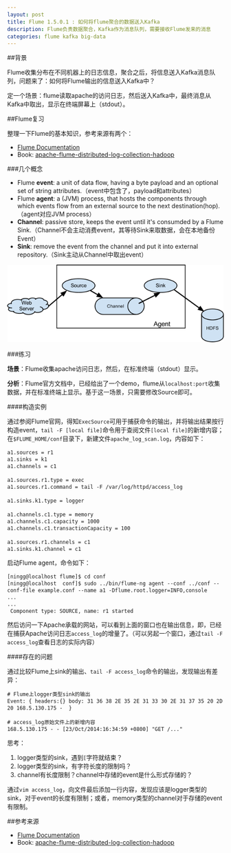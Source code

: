 ```yaml
---
layout: post
title: Flume 1.5.0.1 : 如何将flume聚合的数据送入Kafka
description: Flume负责数据聚合，Kafka作为消息队列，需要接收Flume发来的消息
categories: flume kafka big-data
---
```


##背景

Flume收集分布在不同机器上的日志信息，聚合之后，将信息送入Kafka消息队列，问题来了：如何将Flume输出的信息送入Kafka中？

定一个场景：flume读取apache的访问日志，然后送入Kafka中，最终消息从Kafka中取出，显示在终端屏幕上（stdout）。


##Flume复习

整理一下Flume的基本知识，参考来源有两个：

* [Flume Documentation][Flume Documentation]
* Book: [apache-flume-distributed-log-collection-hadoop][apache-flume-distributed-log-collection-hadoop]

###几个概念

* Flume **event**: a unit of data flow, having a byte payload and an optional set of string attributes.（event中包含了，payload和attributes）
* Flume **agent**: a (JVM) process, that hosts the components through which events flow from an external source to the next destination(hop).（agent对应JVM process）
* **Channel**:  passive store, keeps the event until it's consumded by a Flume Sink.（Channel不会主动消费event，其等待Sink来取数据，会在本地备份Event）
* **Sink**: remove the event from the channel and put it into external repository.（Sink主动从Channel中取出event）

![](/images/flume-user-guide/UserGuide_image00.png) 


###练习

**场景**：Flume收集apache访问日志，然后，在标准终端（stdout）显示。

**分析**：Flume官方文档中，已经给出了一个demo，flume从`localhost:port`收集数据，并在标准终端上显示。基于这一场景，只需要修改Source即可。

####构造实例

通过参阅Flume官网，得知`ExecSource`可用于捕获命令的输出，并将输出结果按行构造event，`tail -F [local file]`命令用于查阅文件`[local file]`的新增内容；在`$FLUME_HOME/conf`目录下，新建文件`apache_log_scan.log`，内容如下：

	a1.sources = r1
	a1.sinks = k1
	a1.channels = c1

	a1.sources.r1.type = exec
	a1.sources.r1.command = tail -F /var/log/httpd/access_log

	a1.sinks.k1.type = logger

	a1.channels.c1.type = memory
	a1.channels.c1.capacity = 1000
	a1.channels.c1.transactionCapacity = 100

	a1.sources.r1.channels = c1
	a1.sinks.k1.channel = c1

启动Flume agent，命令如下：
	
	[ningg@localhost flume]$ cd conf
	[ningg@localhost  conf]$ sudo ../bin/flume-ng agent --conf ../conf --conf-file example.conf --name a1 -Dflume.root.logger=INFO,console
	...
	...
	 Component type: SOURCE, name: r1 started

然后访问一下Apache承载的网站，可以看到上面的窗口也在输出信息，即，已经在捕获Apache访问日志`access_log`的增量了。（可以另起一个窗口，通过`tail -F access_log`查看日志的实际内容）

####存在的问题

通过比较Flume上sink的输出、`tail -F access_log`命令的输出，发现输出有差异：
	
	# Flume上logger类型sink的输出
	Event: { headers:{} body: 31 36 38 2E 35 2E 31 33 30 2E 31 37 35 20 2D 20 168.5.130.175 -  }

	# access_log原始文件上的新增内容
	168.5.130.175 - - [23/Oct/2014:16:34:59 +0800] "GET /..."

思考：

1. logger类型的sink，遇到`[`字符就结束？
2. logger类型的sink，有字符长度的限制吗？
3. channel有长度限制？channel中存储的event是什么形式存储的？

通过`vim access_log`，向文件最后添加一行内容，发现应该是logger类型的sink，对于event的长度有限制；或者，memory类型的channel对于存储的event有限制。





##参考来源

* [Flume Documentation][Flume Documentation]
* Book: [apache-flume-distributed-log-collection-hadoop][apache-flume-distributed-log-collection-hadoop]









[Flume Documentation]:	http://flume.apache.org/documentation.html
[apache-flume-distributed-log-collection-hadoop]:	http://files.hii-tech.com/Book/Hadoop/PacktPub.Apache.Flume.Distributed.Log.Collection.for.Hadoop.Jul.2013.pdf



